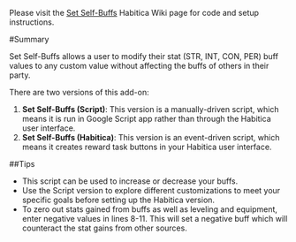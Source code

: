 Please visit the [Set Self-Buffs](https://habitica.fandom.com/wiki/Set_Self-Buffs) Habitica Wiki page for code and setup instructions.

#Summary

Set Self-Buffs allows a user to modify their stat (STR, INT, CON, PER) buff values to any custom value without affecting the buffs of others in their party.

There are two versions of this add-on:

1. **Set Self-Buffs (Script)**: This version is a manually-driven script, which means it is run in Google Script app rather than through the Habitica user interface.
2. **Set Self-Buffs (Habitica)**: This version is an event-driven script, which means it creates reward task buttons in your Habitica user interface.

##Tips

- This script can be used to increase or decrease your buffs.
- Use the Script version to explore different customizations to meet your specific goals before setting up the Habitica version.
- To zero out stats gained from buffs as well as leveling and equipment, enter negative values in lines 8-11. This will set a negative buff which will counteract the stat gains from other sources.
